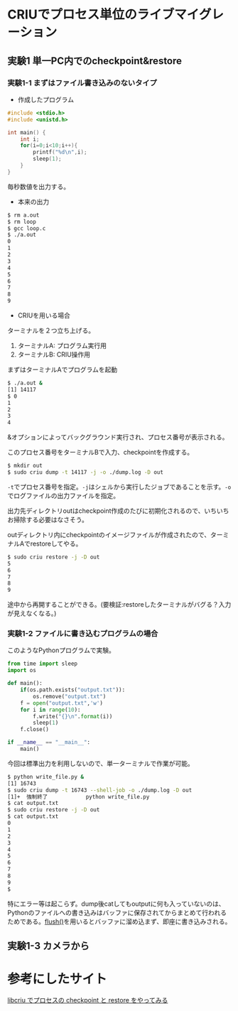 # CRIUでプロセス単位のライブマイグレーション
## 実験1 単一PC内でのcheckpoint&restore
### 実験1-1 まずはファイル書き込みのないタイプ
- 作成したプログラム

```C
#include <stdio.h>
#include <unistd.h>

int main() {
    int i;
    for(i=0;i<10;i++){
        printf("%d\n",i);
        sleep(1);
    }
}
```
毎秒数値を出力する。

- 本来の出力
```sh
$ rm a.out 
$ rm loop
$ gcc loop.c 
$ ./a.out
0
1
2
3
4
5
6
7
8
9
```

- CRIUを用いる場合

ターミナルを２つ立ち上げる。
1. ターミナルA: プログラム実行用
2. ターミナルB: CRIU操作用

まずはターミナルAでプログラムを起動

```sh
$ ./a.out &
[1] 14117
$ 0
1
2
3
4
```
&オプションによってバックグラウンド実行され、プロセス番号が表示される。

このプロセス番号をターミナルBで入力、checkpointを作成する。
```sh
$ mkdir out
$ sudo criu dump -t 14117 -j -o ./dump.log -D out
```
`-t`でプロセス番号を指定。`-j`はシェルから実行したジョブであることを示す。`-o`でログファイルの出力ファイルを指定。

出力先ディレクトリoutはcheckpoint作成のたびに初期化されるので、いちいちお掃除する必要はなさそう。

outディレクトリ内にcheckpointのイメージファイルが作成されたので、ターミナルAでrestoreしてやる。

```sh
$ sudo criu restore -j -D out
5
6
7
8
9
```
途中から再開することができる。(要検証:restoreしたターミナルがバグる？入力が見えなくなる。)

### 実験1-2 ファイルに書き込むプログラムの場合
このようなPythonプログラムで実験。
```Python
from time import sleep
import os

def main():
    if(os.path.exists("output.txt")):
        os.remove("output.txt")
    f = open("output.txt",'w')
    for i in range(10):
        f.write("{}\n".format(i))
        sleep(1)
    f.close()

if __name__ == "__main__":
    main()
```
今回は標準出力を利用しないので、単一ターミナルで作業が可能。

```sh
$ python write_file.py &
[1] 16743
$ sudo criu dump -t 16743 --shell-job -o ./dump.log -D out
[1]+  強制終了            python write_file.py
$ cat output.txt
$ sudo criu restore -j -D out
$ cat output.txt 
0
1
2
3
4
5
6
7
8
9
$
```
特にエラー等は起こらず。dump後catしてもoutputに何も入っていないのは、Pythonのファイルへの書き込みはバッファに保存されてからまとめて行われるためである。[flush()](http://www.yamamo10.jp/yamamoto/comp/Python/file/index.php)を用いるとバッファに溜め込まず、即座に書き込みされる。

## 実験1-3 カメラから

# 参考にしたサイト
[libcriu でプロセスの checkpoint と restore をやってみる](https://blog.ssrf.in/post/try-checkpoint-and-restore-the-process-with-criu/)